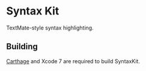 # Syntax Kit

TextMate-style syntax highlighting.


## Building

[Carthage](https://github.com/carthage/carthage) and Xcode 7 are required to build SyntaxKit.
